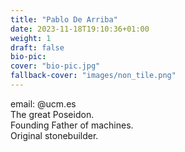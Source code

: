 ```yaml
---
title: "Pablo De Arriba"
date: 2023-11-18T19:10:36+01:00
weight: 1
draft: false
bio-pic:
cover: "bio-pic.jpg"
fallback-cover: "images/non_tile.png"
---
```


email: @ucm.es  
The great Poseidon.  
Founding Father of machines.  
Original stonebuilder.
